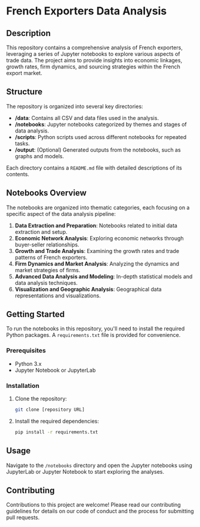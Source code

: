 
# French Exporters Data Analysis

## Description
This repository contains a comprehensive analysis of French exporters, leveraging a series of Jupyter notebooks to explore various aspects of trade data. The project aims to provide insights into economic linkages, growth rates, firm dynamics, and sourcing strategies within the French export market.

## Structure
The repository is organized into several key directories:

- **/data**: Contains all CSV and data files used in the analysis.
- **/notebooks**: Jupyter notebooks categorized by themes and stages of data analysis.
- **/scripts**: Python scripts used across different notebooks for repeated tasks.
- **/output**: (Optional) Generated outputs from the notebooks, such as graphs and models.

Each directory contains a `README.md` file with detailed descriptions of its contents.

## Notebooks Overview
The notebooks are organized into thematic categories, each focusing on a specific aspect of the data analysis pipeline:

1. **Data Extraction and Preparation**: Notebooks related to initial data extraction and setup.
2. **Economic Network Analysis**: Exploring economic networks through buyer-seller relationships.
3. **Growth and Trade Analysis**: Examining the growth rates and trade patterns of French exporters.
4. **Firm Dynamics and Market Analysis**: Analyzing the dynamics and market strategies of firms.
5. **Advanced Data Analysis and Modeling**: In-depth statistical models and data analysis techniques.
6. **Visualization and Geographic Analysis**: Geographical data representations and visualizations.

## Getting Started
To run the notebooks in this repository, you'll need to install the required Python packages. A `requirements.txt` file is provided for convenience.

### Prerequisites
- Python 3.x
- Jupyter Notebook or JupyterLab

### Installation
1. Clone the repository:
   ```bash
   git clone [repository URL]
   ```
2. Install the required dependencies:
   ```bash
   pip install -r requirements.txt
   ```

## Usage
Navigate to the `/notebooks` directory and open the Jupyter notebooks using JupyterLab or Jupyter Notebook to start exploring the analyses.

## Contributing
Contributions to this project are welcome! Please read our contributing guidelines for details on our code of conduct and the process for submitting pull requests.
